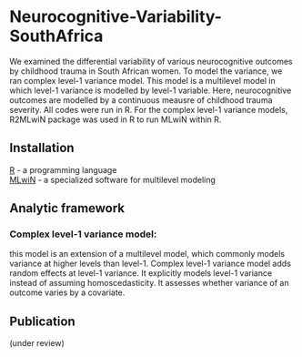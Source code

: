 # Neurocognitive-Variability-SouthAfrica

We examined the differential variability of various neurocognitive outcomes by childhood trauma in South African women. To model the variance, we ran complex level-1 variance model. This model is a multilevel model in which level-1 variance is modelled by level-1 variable. Here, neurocognitive outcomes are modelled by a continuous meausre of childhood trauma severity. All codes were run in R. For the complex level-1 variance models, R2MLwiN package was used in R to run MLwiN within R. 

## Installation 
[R](https://cran.r-project.org/bin/windows/base/) - a programming language  
[MLwiN](http://www.bristol.ac.uk/cmm/software/mlwin/download/) - a specialized software for multilevel modeling

## Analytic framework
### Complex level-1 variance model: 
this model is an extension of a multilevel model, which commonly models variance at higher levels than level-1. Complex level-1 variance model adds random effects at level-1 variance. It explicitly models level-1 variance instead of assuming homoscedasticity. It assesses whether variance of an outcome varies by a covariate.

## Publication
(under review)
